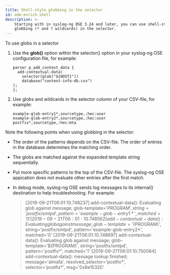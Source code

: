 ```yaml
---
title: Shell-style globbing in the selector
id: adm-enrich-shell
description: >-
    Starting with in syslog-ng OSE 3.24 and later, you can use shell-style
    globbing (* and ? wildcards) in the selector.
---
```


To use globs in a selector

1. Use the **glob()** option within the selector() option in your
    syslog-ng OSE configuration file, for example:

    ```config
    parser p_add_context_data {
      add-contextual-data(
        selector(glob("${HOST}"))
        database("context-info-db.csv")
    );
    };
    ```

2. Use globs and wildcards in the selector column of your CSV-file, for
    example:

    ```text
    example-glob-entry1*,sourcetype,:hec:user
    example-glob-entry2*,sourcetype,:hec:user
    postfix*,sourcetype,:hec:mta
    ```

Note the following points when using globbing in the selector:

- The order of the patterns depends on the CSV-file. The order of
    entries in the database determines the matching order.

- The globs are matched against the expanded template string
    sequentially.

- Put more specific patterns to the top of the CSV-file. The syslog-ng
    OSE appication does not evaluate other entries after the first
    match.

- In debug mode, syslog-ng OSE sends log messages to its internal()
    destination to help troubleshooting. For example:

    >[2019-09-21T06:01:10.748237] add-contextual-data(): Evaluating glob against message; glob-template='${PROGRAM}', string='postfix/smtpd', pattern='example-glob-entry1*', matched='0'
    >[2019-09-21T06:01:10.748562] add-contextual-data(): Evaluating glob against message; glob-template='${PROGRAM}', string='postfix/smtpd', pattern='example-glob-entry2*', matched='0'
    >[2019-09-21T06:01:10.748697] add-contextual-data(): Evaluating glob against message; glob-template='${PROGRAM}', string='postfix/smtpd', pattern='postfix*', matched='1'
    >[2019-09-21T06:01:10.750084] add-contextual-data(): message lookup finished; message='almafa', resolved_selector='postfix*', selector='postfix*', msg='0x8e15320'
